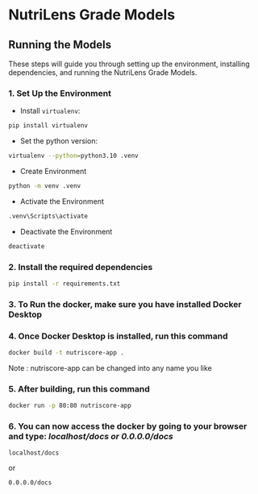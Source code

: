 # NutriLens Grade Models

## Running the Models

These steps will guide you through setting up the environment, installing dependencies, and running the NutriLens Grade Models.

### **1. Set Up the Environment**

* Install `virtualenv`:

```bash
pip install virtualenv
```
* Set the python version:
```bash
virtualenv --python=python3.10 .venv
```
* Create Environment
```bash
python -m venv .venv
```
* Activate the Environment
```bash
.venv\Scripts\activate
```
* Deactivate the Environment
```bash
deactivate
```


### **2. Install the required dependencies** 
```bash
pip install -r requirements.txt
```
### **3. To Run the docker, make sure you have installed Docker Desktop**
### **4. Once Docker Desktop is installed, run this command**
```bash 
docker build -t nutriscore-app .
```
Note : nutriscore-app can be changed into any name you like
### **5. After building, run this command**
```bash
docker run -p 80:80 nutriscore-app
```
### **6. You can now access the docker by going to your browser and type:** ***localhost/docs or 0.0.0.0/docs***
```text
localhost/docs
```
or
```text
0.0.0.0/docs
```
